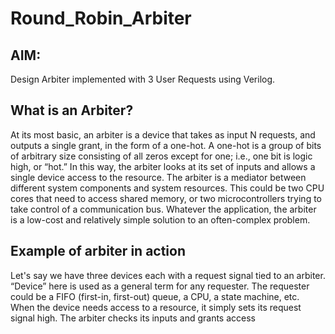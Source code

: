 # Round_Robin_Arbiter

## AIM:
Design Arbiter implemented with 3 User Requests using Verilog.
## What is an Arbiter?
At its most basic, an arbiter is a device that takes as input N
requests, and outputs a single grant, in the form of a one-hot. A
one-hot is a group of bits of arbitrary size consisting of all zeros
except for one; i.e., one bit is logic high, or “hot.” In this way, the
arbiter looks at its set of inputs and allows a single device access
to the resource. The arbiter is a mediator between different
system components and system resources. This could be two CPU
cores that need to access shared memory, or two microcontrollers
trying to take control of a communication bus. Whatever the
application, the arbiter is a low-cost and relatively simple solution
to an often-complex problem.

## Example of arbiter in action

Let's say we have three devices each with a request signal tied to
an arbiter. “Device” here is used as a general term for any
requester. The requester could be a FIFO (first-in, first-out) queue,
a CPU, a state machine, etc. When the device needs access to a
resource, it simply sets its request signal high. The arbiter checks
its inputs and grants access
